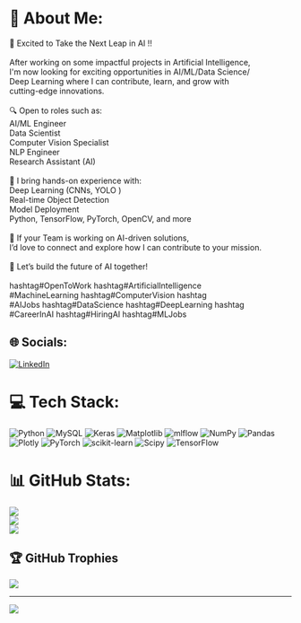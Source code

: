 # 💫 About Me:
🚀 Excited to Take the Next Leap in AI !!<br><br>After working on some impactful projects in Artificial Intelligence, <br>I'm now looking for exciting opportunities in AI/ML/Data Science/<br>Deep Learning where I can contribute, learn, and grow with <br>cutting-edge innovations.<br><br>🔍 Open to roles such as:<br>AI/ML Engineer<br>Data Scientist<br>Computer Vision Specialist<br>NLP Engineer<br>Research Assistant (AI)<br><br>💼 I bring hands-on experience with:<br>Deep Learning (CNNs, YOLO )<br>Real-time Object Detection<br>Model Deployment<br>Python, TensorFlow, PyTorch, OpenCV, and more<br><br>📌 If your Team is working on AI-driven solutions, <br>I’d love to connect and explore how I can contribute to your mission.<br><br>🤝 Let’s build the future of AI together!<br><br>hashtag#OpenToWork hashtag#ArtificialIntelligence <br>#MachineLearning hashtag#ComputerVision hashtag<br>#AIJobs hashtag#DataScience hashtag#DeepLearning hashtag<br>#CareerInAI hashtag#HiringAI hashtag#MLJobs


## 🌐 Socials:
[![LinkedIn](https://img.shields.io/badge/LinkedIn-%230077B5.svg?logo=linkedin&logoColor=white)](https://linkedin.com/in/myself-mohammed-gouse) 

# 💻 Tech Stack:
![Python](https://img.shields.io/badge/python-3670A0?style=for-the-badge&logo=python&logoColor=ffdd54) ![MySQL](https://img.shields.io/badge/mysql-4479A1.svg?style=for-the-badge&logo=mysql&logoColor=white) ![Keras](https://img.shields.io/badge/Keras-%23D00000.svg?style=for-the-badge&logo=Keras&logoColor=white) ![Matplotlib](https://img.shields.io/badge/Matplotlib-%23ffffff.svg?style=for-the-badge&logo=Matplotlib&logoColor=black) ![mlflow](https://img.shields.io/badge/mlflow-%23d9ead3.svg?style=for-the-badge&logo=numpy&logoColor=blue) ![NumPy](https://img.shields.io/badge/numpy-%23013243.svg?style=for-the-badge&logo=numpy&logoColor=white) ![Pandas](https://img.shields.io/badge/pandas-%23150458.svg?style=for-the-badge&logo=pandas&logoColor=white) ![Plotly](https://img.shields.io/badge/Plotly-%233F4F75.svg?style=for-the-badge&logo=plotly&logoColor=white) ![PyTorch](https://img.shields.io/badge/PyTorch-%23EE4C2C.svg?style=for-the-badge&logo=PyTorch&logoColor=white) ![scikit-learn](https://img.shields.io/badge/scikit--learn-%23F7931E.svg?style=for-the-badge&logo=scikit-learn&logoColor=white) ![Scipy](https://img.shields.io/badge/SciPy-%230C55A5.svg?style=for-the-badge&logo=scipy&logoColor=%white) ![TensorFlow](https://img.shields.io/badge/TensorFlow-%23FF6F00.svg?style=for-the-badge&logo=TensorFlow&logoColor=white)
# 📊 GitHub Stats:
![](https://github-readme-stats.vercel.app/api?username=MyselfMohammed&theme=dark&hide_border=false&include_all_commits=false&count_private=false)<br/>
![](https://nirzak-streak-stats.vercel.app/?user=MyselfMohammed&theme=dark&hide_border=false)<br/>
![](https://github-readme-stats.vercel.app/api/top-langs/?username=MyselfMohammed&theme=dark&hide_border=false&include_all_commits=false&count_private=false&layout=compact)

## 🏆 GitHub Trophies
![](https://github-profile-trophy.vercel.app/?username=MyselfMohammed&theme=radical&no-frame=false&no-bg=true&margin-w=4)

---
[![](https://visitcount.itsvg.in/api?id=MyselfMohammed&icon=0&color=0)](https://visitcount.itsvg.in)

<!-- Proudly created with GPRM ( https://gprm.itsvg.in ) -->
